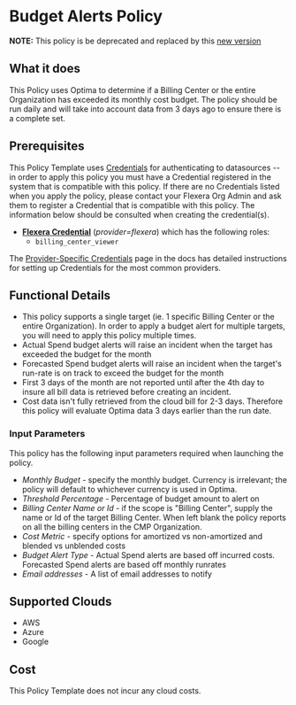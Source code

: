 # Budget Alerts Policy


**NOTE:** This policy is be deprecated and replaced by this [new version](../budget_report_alerts)

## What it does

This Policy uses Optima to determine if a Billing Center or the entire Organization has exceeded its monthly cost budget. The policy should be run daily and will take into account data from 3 days ago to ensure there is a complete set.

## Prerequisites

This Policy Template uses [Credentials](https://docs.flexera.com/flexera/EN/Automation/ManagingCredentialsExternal.htm) for authenticating to datasources -- in order to apply this policy you must have a Credential registered in the system that is compatible with this policy. If there are no Credentials listed when you apply the policy, please contact your Flexera Org Admin and ask them to register a Credential that is compatible with this policy. The information below should be consulted when creating the credential(s).

- [**Flexera Credential**](https://docs.flexera.com/flexera/EN/Automation/ProviderCredentials.htm) (*provider=flexera*) which has the following roles:
  - `billing_center_viewer`

The [Provider-Specific Credentials](https://docs.flexera.com/flexera/EN/Automation/ProviderCredentials.htm) page in the docs has detailed instructions for setting up Credentials for the most common providers.

## Functional Details

- This policy supports a single target (ie. 1 specific Billing Center or the entire Organization). In order to apply a budget alert for multiple targets, you will need to apply this policy multiple times.
- Actual Spend budget alerts will raise an incident when the target has exceeded the budget for the month
- Forecasted Spend budget alerts will raise an incident when the target's run-rate is on track to exceed the budget for the month
- First 3 days of the month are not reported until after the 4th day to insure all bill data is retrieved before creating an incident.
- Cost data isn't fully retrieved from the cloud bill for 2-3 days.  Therefore this policy will evaluate Optima data 3 days earlier than the run date.

### Input Parameters

This policy has the following input parameters required when launching the policy.

- *Monthly Budget* - specify the monthly budget.  Currency is irrelevant; the policy will default to whichever currency is used in Optima.
- *Threshold Percentage* - Percentage of budget amount to alert on
- *Billing Center Name or Id* - if the scope is "Billing Center", supply the name or Id of the target Billing Center. When left blank the policy reports on all the billing centers in the CMP Organization.
- *Cost Metric* - specify options for amortized vs non-amortized and blended vs unblended costs
- *Budget Alert Type* - Actual Spend alerts are based off incurred costs. Forecasted Spend alerts are based off monthly runrates
- *Email addresses* - A list of email addresses to notify

## Supported Clouds

- AWS
- Azure
- Google

## Cost

This Policy Template does not incur any cloud costs.
